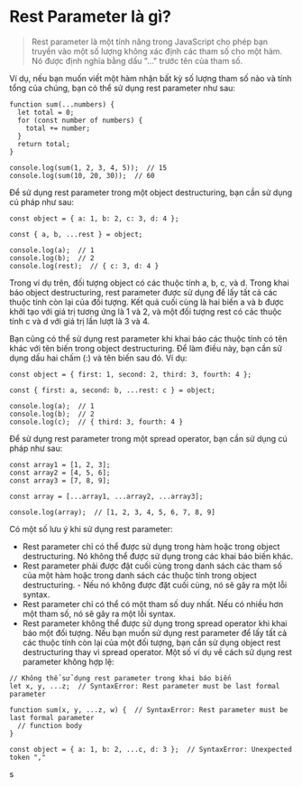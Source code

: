 # Rest Parameter là gì?

> Rest parameter là một tính năng trong JavaScript cho phép bạn truyền vào một số lượng không xác định các tham số cho một hàm. Nó được định nghĩa bằng dấu "..." trước tên của tham số.

Ví dụ, nếu bạn muốn viết một hàm nhận bất kỳ số lượng tham số nào và tính tổng của chúng, bạn có thể sử dụng rest parameter như sau:

```
function sum(...numbers) {
  let total = 0;
  for (const number of numbers) {
    total += number;
  }
  return total;
}

console.log(sum(1, 2, 3, 4, 5));  // 15
console.log(sum(10, 20, 30));  // 60
```
Để sử dụng rest parameter trong một object destructuring, bạn cần sử dụng cú pháp như sau:
```
const object = { a: 1, b: 2, c: 3, d: 4 };

const { a, b, ...rest } = object;

console.log(a);  // 1
console.log(b);  // 2
console.log(rest);  // { c: 3, d: 4 }
```
Trong ví dụ trên, đối tượng object có các thuộc tính a, b, c, và d. Trong khai báo object destructuring, rest parameter được sử dụng để lấy tất cả các thuộc tính còn lại của đối tượng. Kết quả cuối cùng là hai biến a và b được khởi tạo với giá trị tương ứng là 1 và 2, và một đối tượng rest có các thuộc tính c và d với giá trị lần lượt là 3 và 4.

Bạn cũng có thể sử dụng rest parameter khi khai báo các thuộc tính có tên khác với tên biến trong object destructuring. Để làm điều này, bạn cần sử dụng dấu hai chấm (:) và tên biến sau đó. Ví dụ:
```
const object = { first: 1, second: 2, third: 3, fourth: 4 };

const { first: a, second: b, ...rest: c } = object;

console.log(a);  // 1
console.log(b);  // 2
console.log(c);  // { third: 3, fourth: 4 }
```
Để sử dụng rest parameter trong một spread operator, bạn cần sử dụng cú pháp như sau:


```
const array1 = [1, 2, 3];
const array2 = [4, 5, 6];
const array3 = [7, 8, 9];

const array = [...array1, ...array2, ...array3];

console.log(array);  // [1, 2, 3, 4, 5, 6, 7, 8, 9]
```
Có một số lưu ý khi sử dụng rest parameter:
- Rest parameter chỉ có thể được sử dụng trong hàm hoặc trong object destructuring. Nó không thể được sử dụng trong các khai báo biến khác.
- Rest parameter phải được đặt cuối cùng trong danh sách các tham số của một hàm hoặc trong danh sách các thuộc tính trong object destructuring. - Nếu nó không được đặt cuối cùng, nó sẽ gây ra một lỗi syntax.
- Rest parameter chỉ có thể có một tham số duy nhất. Nếu có nhiều hơn một tham số, nó sẽ gây ra một lỗi syntax.
- Rest parameter không thể được sử dụng trong spread operator khi khai báo một đối tượng. Nếu bạn muốn sử dụng rest parameter để lấy tất cả các thuộc tính còn lại của một đối tượng, bạn cần sử dụng object rest destructuring thay vì spread operator.
Một số ví dụ về cách sử dụng rest parameter không hợp lệ:
```
// Không thể sử dụng rest parameter trong khai báo biến
let x, y, ...z;  // SyntaxError: Rest parameter must be last formal parameter

function sum(x, y, ...z, w) {  // SyntaxError: Rest parameter must be last formal parameter
  // function body
}

const object = { a: 1, b: 2, ...c, d: 3 };  // SyntaxError: Unexpected token ","
```








s
